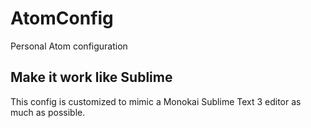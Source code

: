 # AtomConfig
Personal Atom configuration

## Make it work like Sublime
This config is customized to mimic a Monokai Sublime Text 3 editor as much as possible.
